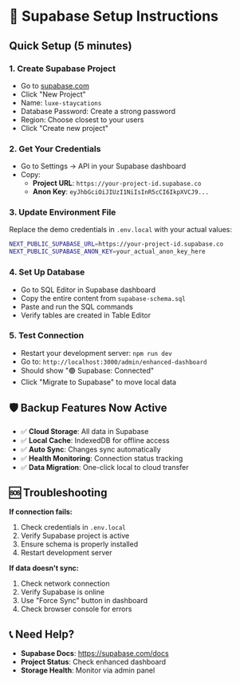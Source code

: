 # 🚀 Supabase Setup Instructions

## Quick Setup (5 minutes)

### 1. Create Supabase Project
- Go to [supabase.com](https://supabase.com)
- Click "New Project"
- Name: `luxe-staycations`
- Database Password: Create a strong password
- Region: Choose closest to your users
- Click "Create new project"

### 2. Get Your Credentials
- Go to Settings → API in your Supabase dashboard
- Copy:
  - **Project URL**: `https://your-project-id.supabase.co`
  - **Anon Key**: `eyJhbGciOiJIUzI1NiIsInR5cCI6IkpXVCJ9...`

### 3. Update Environment File
Replace the demo credentials in `.env.local` with your actual values:

```bash
NEXT_PUBLIC_SUPABASE_URL=https://your-project-id.supabase.co
NEXT_PUBLIC_SUPABASE_ANON_KEY=your_actual_anon_key_here
```

### 4. Set Up Database
- Go to SQL Editor in Supabase dashboard
- Copy the entire content from `supabase-schema.sql`
- Paste and run the SQL commands
- Verify tables are created in Table Editor

### 5. Test Connection
- Restart your development server: `npm run dev`
- Go to: `http://localhost:3000/admin/enhanced-dashboard`
- Should show "🟢 Supabase: Connected"
- Click "Migrate to Supabase" to move local data

## 🛡️ Backup Features Now Active

- ✅ **Cloud Storage**: All data in Supabase
- ✅ **Local Cache**: IndexedDB for offline access
- ✅ **Auto Sync**: Changes sync automatically
- ✅ **Health Monitoring**: Connection status tracking
- ✅ **Data Migration**: One-click local to cloud transfer

## 🆘 Troubleshooting

**If connection fails:**
1. Check credentials in `.env.local`
2. Verify Supabase project is active
3. Ensure schema is properly installed
4. Restart development server

**If data doesn't sync:**
1. Check network connection
2. Verify Supabase is online
3. Use "Force Sync" button in dashboard
4. Check browser console for errors

## 📞 Need Help?

- **Supabase Docs**: https://supabase.com/docs
- **Project Status**: Check enhanced dashboard
- **Storage Health**: Monitor via admin panel
